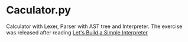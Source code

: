# Caculator.py

Calculator with Lexer, Parser with AST tree and Interpreter.
The exercise was released after reading [Let's Build a Simple Interpreter](https://ruslanspivak.com/archives.html) 
